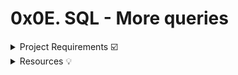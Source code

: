 # 0x0E. SQL - More queries 

<details><summary>Project Requirements ☑️</summary>

- Allowed editors: vi, vim, emacs
- All your files will be executed on Ubuntu 14.04 LTS using MySQL 5.7 (version 5.7.8-rc)
- All your files should end with a new line
- All your SQL queries should have a comment just before (i.e. syntax above)
- All your files should start by a comment describing the task
- All SQL keywords should be in uppercase (SELECT, WHERE…)
- A README.md file, at the root of the folder of the project, is mandatory
- The length of your files will be tested using wc
</details>

<details><summary>Resources 💡</summary>

* [How To Create a New User and Grant Permissions in MySQL](https://intranet.hbtn.io/rltoken/u4h2MXcCQfadszlRMQy-gw)
* [How To Use MySQL GRANT Statement To Grant Privileges To a User](https://intranet.hbtn.io/rltoken/9JjDTdvflUSxwxLNfW8sPg)
* [MySQL constraints](https://intranet.hbtn.io/rltoken/u1P3WmgxehiqwcLBMlksUA)
* [SQL technique: subqueries](https://intranet.hbtn.io/rltoken/YYpPtkqFeKSCsAU4Y_y3Og)
* [Basic query operation: the join](https://intranet.hbtn.io/rltoken/npLCp3WasK0SUSUQqCF25A)
* [SQL technique: multiple joins and the distinct keyword](https://intranet.hbtn.io/rltoken/GmRLMhkY-pPvjcpzyDvmRg)
* [SQL technique: join types](https://intranet.hbtn.io/rltoken/ryjyRRN7696rJV0maP03Xw)
* [SQL technique: union and minus](https://intranet.hbtn.io/rltoken/L7Fi5w8GZG5MSdQZ19e88g)
* [MySQL Cheat Sheet](https://intranet.hbtn.io/rltoken/V9vpLbtkFwV4EZYoiz2NBA)
* [The Seven Types of SQL Joins](https://intranet.hbtn.io/rltoken/ySKSdhFeMDddea07XrDzeQ)
* [MySQL Tutorial](https://intranet.hbtn.io/rltoken/-uqP0a89xUl3SsmV_ZtxRA)
* [SQL Style Guide](https://intranet.hbtn.io/rltoken/jn4SHgwVtOJF0LQYPEIs-g)
* [MySQL 5.7 SQL Statement Syntax](https://intranet.hbtn.io/rltoken/YjNAE7DcadDbT_a7iI0sYw)

#### Learning Objectives 🤓

* How to create a new MySQL user
* How to manage privileges for a user to a database or table
* What’s a PRIMARY KEY
* What’s a FOREIGN KEY
* How to use NOT NULL and UNIQUE constraints
* How to retrieve datas from multiple tables in one request
* What are subqueries
* What are JOIN and UNION

---
## Tasks

### [0. My privileges!](./0-privileges.sql)
<details><summary>Write a script that lists all privileges of the MySQL users user_0d_1 and user_0d_2 on your server (in localhost).</summary><br>

* 
```

```
</details>

### [1. Root user](./1-create_user.sql)
<details><summary>Write a script that creates the MySQL server user user_0d_1.</summary><br>

*  
```

```
</details>

### [2. Read user](./2-create_read_user.sql)
<details><summary>Write a script that creates the database hbtn_0d_2 and the user user_0d_2.</summary><br>

* 
```

```
</details>

### [3. Always a name](./3-force_name.sql)
<details><summary>Write a script that creates the table force_name on your MySQL server.</summary><br>

* 
```

```
</details>

### [4. ID can't be null](./4-never_empty.sql)
<details><summary>Write a script that creates the table id_not_null on your MySQL server.</summary><br>

* 
```

```
</details>

### [5. Unique ID](./5-unique_id.sql)
<details><summary>Write a script that creates the table unique_id on your MySQL server.</summary><br>

* 
```

```
</details>

### [6. States table](./6-states.sql)
<details><summary>Write a script that creates the database hbtn_0d_usa and the table states (in the database hbtn_0d_usa) on your MySQL server.</summary><br>

* 
```

```
</details>

### [7. Cities table](./7-cities.sql)
<details><summary>Write a script that creates the database hbtn_0d_usa and the table cities (in the database hbtn_0d_usa) on your MySQL server.</summary><br>

* 
```

```
</details>

### [8. Cities of California](./8-cities_of_california_subquery.sql)
<details><summary>Write a script that lists all the cities of California that can be found in the database hbtn_0d_usa.</summary><br>

* 
```

```
</details>

### [9. Cities by States](./9-cities_by_state_join.sql)
<details><summary>Write a script that lists all cities contained in the database hbtn_0d_usa.</summary><br>

* 
```

```
</details>

### [10. Genre ID by show](./10-genre_id_by_show.sql)
<details><summary>Import the database dump from hbtn_0d_tvshows to your MySQL server: download</summary><br>

* 
```

```
</details>

### [11. Genre ID for all shows](./11-genre_id_all_shows.sql)
<details><summary>Import the database dump of hbtn_0d_tvshows to your MySQL server: download (same as 10-genre_id_by_show.sql)</summary><br>

* 
```

```
</details>

### [12. No genre](./12-no_genre.sql)
<details><summary>Import the database dump from hbtn_0d_tvshows to your MySQL server: download (same as 11-genre_id_all_shows.sql)</summary><br>

* 
```

```
</details>

### [13. Number of shows by genre](./13-count_shows_by_genre.sql)
<details><summary>Import the database dump from hbtn_0d_tvshows to your MySQL server: download (same as 12-no_genre.sql)</summary><br>

* 
```

```
</details>

### [14. My genres](./14-my_genres.sql)
<details><summary>Import the database dump from hbtn_0d_tvshows to your MySQL server: download (same as 13-count_shows_by_genre.sql)</summary><br>

* 
```

```
</details>

### [15. Only Comedy](./15-comedy_only.sql)
<details><summary>Import the database dump from hbtn_0d_tvshows to your MySQL server: download (same as 14-my_genres.sql)</summary><br>

* 
```

```
</details>

### [16. List shows and genres](./16-shows_by_genre.sql)
<details><summary>Import the database dump from hbtn_0d_tvshows to your MySQL server: download (same as 15-comedy_only.sql)</summary><br>

* 
```

```
</details>

### [17. Not my genre](./100-not_my_genres.sql)
<details><summary>Import the database dump from hbtn_0d_tvshows to your MySQL server: download (same as 16-shows_by_genre.sql)</summary><br>

* 
```

```
</details>

### [18. No Comedy tonight!](./101-not_a_comedy.sql)
<details><summary>Import the database dump from hbtn_0d_tvshows to your MySQL server: download (same as 100-not_my_genres.sql)</summary><br>

* 
```

```
</details>

### [19. Rotten tomatoes](./102-rating_shows.sql)
<details><summary>Import the database hbtn_0d_tvshows_rate dump to your MySQL server: download</summary><br>

* 
```

```
</details>

### [20. Best genre](./103-rating_genres.sql)
<details><summary>Import the database dump from hbtn_0d_tvshows_rate to your MySQL server: download (same as 102-rating_shows.sql)</summary><br>

* 
```

```
</details>

---

## Author
[Michelle Domingo](https://github.com/michedomingo)